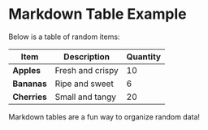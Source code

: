 # Markdown Table Example

Below is a table of random items:

| Item         | Description      | Quantity |
| ------------ | ---------------- | -------- |
| **Apples**   | Fresh and crispy | 10       |
| **Bananas**  | Ripe and sweet   | 6        |
| **Cherries** | Small and tangy  | 20       |

Markdown tables are a fun way to organize random data!
